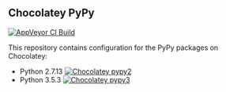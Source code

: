 Chocolatey PyPy
---------------

[![AppVeyor CI Build](https://ci.appveyor.com/api/projects/status/github/refi64/chocolatey-pypy?svg=true)](https://ci.appveyor.com/project/refi64/chocolatey-pypy/history)

This repository contains configuration for the PyPy packages on
Chocolatey:

- Python 2.7.13 [![Chocolatey pypy2](https://img.shields.io/chocolatey/v/python.pypy.svg)](https://chocolatey.org/packages/python.pypy)
- Python 3.5.3 [![Chocolatey pypy3](https://img.shields.io/chocolatey/v/pypy3.svg)](https://chocolatey.org/packages/pypy3)
